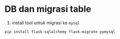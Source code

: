 # DB dan migrasi table

1. install tool untuk migrasi ke `mysql`

 ```bash
 pip install flask-sqlalchemy flask-migrate pymysql
 ```



